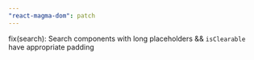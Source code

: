 ```yaml
---
"react-magma-dom": patch
---
```


fix(search): Search components with long placeholders && `isClearable` have appropriate padding
